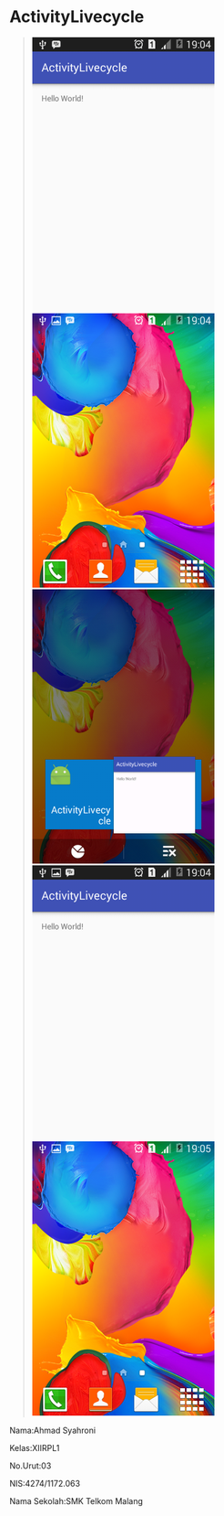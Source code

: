 # ActivityLivecycle

>![Image1](https://github.com/Syahronironi/ActivityLivecycle/blob/master/Screenshot_2016-10-09-19-04-27.png)
>![Image1](https://github.com/Syahronironi/ActivityLivecycle/blob/master/Screenshot_2016-10-09-19-04-38.png)
>![Image1](https://github.com/Syahronironi/ActivityLivecycle/blob/master/Screenshot_2016-10-09-19-04-47.png)
>![Image1](https://github.com/Syahronironi/ActivityLivecycle/blob/master/Screenshot_2016-10-09-19-04-56.png)
>![Image1](https://github.com/Syahronironi/ActivityLivecycle/blob/master/Screenshot_2016-10-09-19-05-06.png)

Nama:Ahmad Syahroni

Kelas:XIIRPL1

No.Urut:03

NIS:4274/1172.063

Nama Sekolah:SMK Telkom Malang
